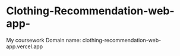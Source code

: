 # Clothing-Recommendation-web-app-
My coursework
Domain name: clothing-recommendation-web-app.vercel.app
